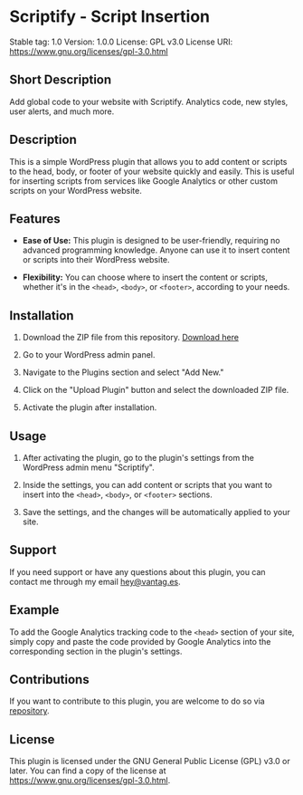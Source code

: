 # Scriptify - Script Insertion

Stable tag: 1.0
Version: 1.0.0
License: GPL v3.0
License URI: https://www.gnu.org/licenses/gpl-3.0.html

## Short Description
 Add global code to your website with Scriptify. Analytics code, new styles, user alerts, and much more.

## Description

This is a simple WordPress plugin that allows you to add content or scripts to the head, body, or footer of your website quickly and easily. This is useful for inserting scripts from services like Google Analytics or other custom scripts on your WordPress website.

## Features

- **Ease of Use:** This plugin is designed to be user-friendly, requiring no advanced programming knowledge. Anyone can use it to insert content or scripts into their WordPress website.

- **Flexibility:** You can choose where to insert the content or scripts, whether it's in the `<head>`, `<body>`, or `<footer>`, according to your needs.

## Installation

1. Download the ZIP file from this repository. [Download here](https://github.com/vantagdotes/scriptify/archive/refs/heads/main.zip)

2. Go to your WordPress admin panel.

3. Navigate to the Plugins section and select "Add New."

4. Click on the "Upload Plugin" button and select the downloaded ZIP file.

5. Activate the plugin after installation.

## Usage

1. After activating the plugin, go to the plugin's settings from the WordPress admin menu "Scriptify".

2. Inside the settings, you can add content or scripts that you want to insert into the `<head>`, `<body>`, or `<footer>` sections.

3. Save the settings, and the changes will be automatically applied to your site.

## Support

If you need support or have any questions about this plugin, you can contact me through my email [hey@vantag.es](mailto:hey@vantag.es).

## Example

To add the Google Analytics tracking code to the `<head>` section of your site, simply copy and paste the code provided by Google Analytics into the corresponding section in the plugin's settings.

## Contributions

If you want to contribute to this plugin, you are welcome to do so via [repository](https://github.com/vantagdotes/scriptify).

## License

This plugin is licensed under the GNU General Public License (GPL) v3.0 or later. You can find a copy of the license at https://www.gnu.org/licenses/gpl-3.0.html.

